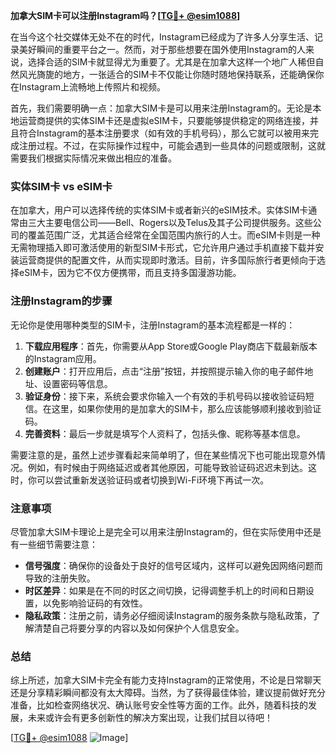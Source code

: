 **加拿大SIM卡可以注册Instagram吗？[[TG💪+ @esim1088](https://t.me/s/esim1088)]**

在当今这个社交媒体无处不在的时代，Instagram已经成为了许多人分享生活、记录美好瞬间的重要平台之一。然而，对于那些想要在国外使用Instagram的人来说，选择合适的SIM卡就显得尤为重要了。尤其是在加拿大这样一个地广人稀但自然风光旖旎的地方，一张适合的SIM卡不仅能让你随时随地保持联系，还能确保你在Instagram上流畅地上传照片和视频。

首先，我们需要明确一点：加拿大SIM卡是可以用来注册Instagram的。无论是本地运营商提供的实体SIM卡还是虚拟eSIM卡，只要能够提供稳定的网络连接，并且符合Instagram的基本注册要求（如有效的手机号码），那么它就可以被用来完成注册过程。不过，在实际操作过程中，可能会遇到一些具体的问题或限制，这就需要我们根据实际情况来做出相应的准备。

### 实体SIM卡 vs eSIM卡

在加拿大，用户可以选择传统的实体SIM卡或者新兴的eSIM技术。实体SIM卡通常由三大主要电信公司——Bell、Rogers以及Telus及其子公司提供服务。这些公司的覆盖范围广泛，尤其适合经常在全国范围内旅行的人士。而eSIM卡则是一种无需物理插入即可激活使用的新型SIM卡形式，它允许用户通过手机直接下载并安装运营商提供的配置文件，从而实现即时激活。目前，许多国际旅行者更倾向于选择eSIM卡，因为它不仅方便携带，而且支持多国漫游功能。

### 注册Instagram的步骤

无论你是使用哪种类型的SIM卡，注册Instagram的基本流程都是一样的：

1. **下载应用程序**：首先，你需要从App Store或Google Play商店下载最新版本的Instagram应用。
2. **创建账户**：打开应用后，点击“注册”按钮，并按照提示输入你的电子邮件地址、设置密码等信息。
3. **验证身份**：接下来，系统会要求你输入一个有效的手机号码以接收验证码短信。在这里，如果你使用的是加拿大的SIM卡，那么应该能够顺利接收到验证码。
4. **完善资料**：最后一步就是填写个人资料了，包括头像、昵称等基本信息。

需要注意的是，虽然上述步骤看起来简单明了，但在某些情况下也可能出现意外情况。例如，有时候由于网络延迟或者其他原因，可能导致验证码迟迟未到达。这时，你可以尝试重新发送验证码或者切换到Wi-Fi环境下再试一次。

### 注意事项

尽管加拿大SIM卡理论上是完全可以用来注册Instagram的，但在实际使用中还是有一些细节需要注意：

- **信号强度**：确保你的设备处于良好的信号区域内，这样可以避免因网络问题而导致的注册失败。
- **时区差异**：如果是在不同的时区之间切换，记得调整手机上的时间和日期设置，以免影响验证码的有效性。
- **隐私政策**：注册之前，请务必仔细阅读Instagram的服务条款与隐私政策，了解清楚自己将要分享的内容以及如何保护个人信息安全。

### 总结

综上所述，加拿大SIM卡完全有能力支持Instagram的正常使用，不论是日常聊天还是分享精彩瞬间都没有太大障碍。当然，为了获得最佳体验，建议提前做好充分准备，比如检查网络状况、确认账号安全性等方面的工作。此外，随着科技的发展，未来或许会有更多创新性的解决方案出现，让我们拭目以待吧！

[[TG💪+ @esim1088](https://t.me/s/esim1088) ![Image](https://i.postimg.cc/4NQfJmqS/Snipaste-2025-05-13-00-14-12.png)]